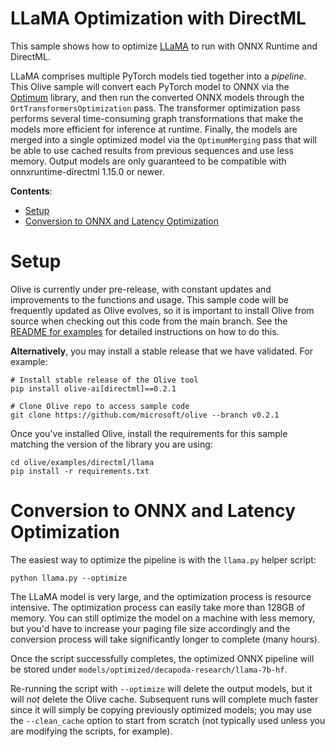 # LLaMA Optimization with DirectML <!-- omit in toc -->

This sample shows how to optimize [LLaMA](https://huggingface.co/decapoda-research/llama-7b-hf) to run with ONNX Runtime and DirectML.

LLaMA comprises multiple PyTorch models tied together into a *pipeline*. This Olive sample will convert each PyTorch model to ONNX via the [Optimum](https://huggingface.co/docs/optimum/onnxruntime/overview) library, and then run the converted ONNX models through the `OrtTransformersOptimization` pass. The transformer optimization pass performs several time-consuming graph transformations that make the models more efficient for inference at runtime. Finally, the models are merged into a single optimized model via the `OptimumMerging` pass that will be able to use cached results from previous sequences and use less memory. Output models are only guaranteed to be compatible with onnxruntime-directml 1.15.0 or newer.

**Contents**:
- [Setup](#setup)
- [Conversion to ONNX and Latency Optimization](#conversion-to-onnx-and-latency-optimization)

# Setup

Olive is currently under pre-release, with constant updates and improvements to the functions and usage. This sample code will be frequently updated as Olive evolves, so it is important to install Olive from source when checking out this code from the main branch. See the [README for examples](https://github.com/microsoft/Olive/blob/main/examples/README.md#important) for detailed instructions on how to do this.

**Alternatively**, you may install a stable release that we have validated. For example:

```
# Install stable release of the Olive tool
pip install olive-ai[directml]==0.2.1

# Clone Olive repo to access sample code
git clone https://github.com/microsoft/olive --branch v0.2.1
```

Once you've installed Olive, install the requirements for this sample matching the version of the library you are using:
```
cd olive/examples/directml/llama
pip install -r requirements.txt
```

# Conversion to ONNX and Latency Optimization

The easiest way to optimize the pipeline is with the `llama.py` helper script:

```
python llama.py --optimize
```

The LLaMA model is very large, and the optimization process is resource intensive. The optimization process can easily take more than 128GB of memory. You can still optimize the model on a machine with less memory, but you'd have to increase your paging file size accordingly and the conversion process will take significantly longer to complete (many hours).

Once the script successfully completes, the optimized ONNX pipeline will be stored under `models/optimized/decapoda-research/llama-7b-hf`.

Re-running the script with `--optimize` will delete the output models, but it will *not* delete the Olive cache. Subsequent runs will complete much faster since it will simply be copying previously optimized models; you may use the `--clean_cache` option to start from scratch (not typically used unless you are modifying the scripts, for example).
